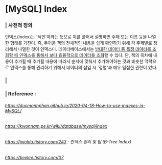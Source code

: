 # [MySQL] Index

### | 사전적 정의 

인덱스(index)는 '색인'이라는 뜻으로 이를 풀어서 설명하면 주제 또는 이름 등을 나열한 형태를 가진다. 즉, 두꺼운 책의 전체적인 내용을 쉽게 확인하기 위해 각 주제별로 정리해서 나열한 것이 인덱스다. 데이터베이스에서는 <u>방대한 데이터 중 특정 데이터를 조회할 때 인덱스를 통해서 보다 효율적으로 데이터를 조회</u>할 수 있다. 단, 책의 목차에 내용이 추가될 때 추가될 내용에 따라서 순서에 맞춰서 추가해야하는 것과 비슷한 맥락으로 인덱스를 통해 관리하기 위해서 데이터의 삽입 시 '정렬'과 매우 밀접한 관련이 있다. 

### | 









### | Reference : 

###### https://ducmanhphan.github.io/2020-04-18-How-to-use-indexes-in-MySQL/

###### https://kwonnam.pe.kr/wiki/database/mysql/index 

###### https://jojoldu.tistory.com/243 : 인덱스 정리 및 팁 (B-Tree Index)

###### https://beelee.tistory.com/37

